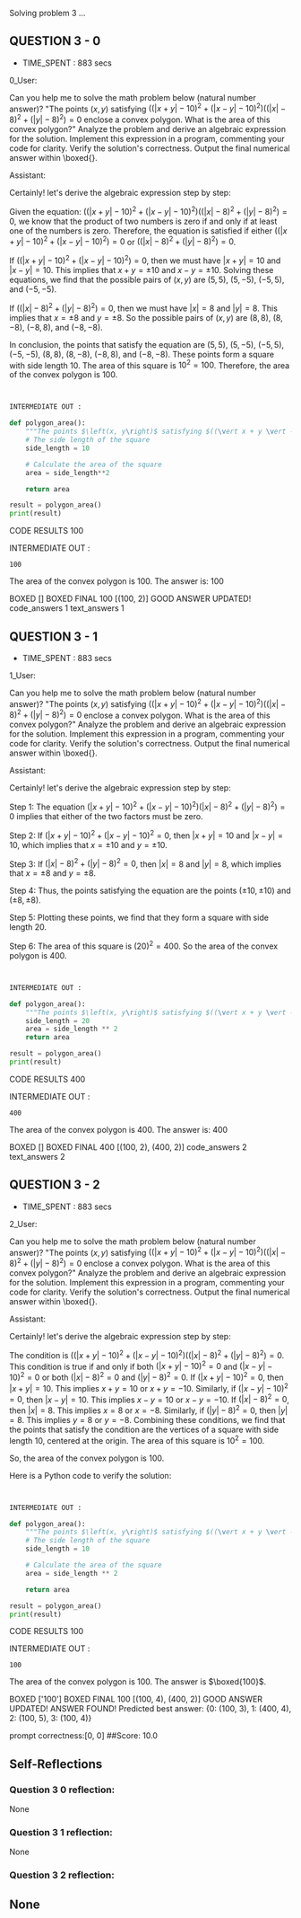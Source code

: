 Solving problem 3 ...



## QUESTION 3 - 0 
- TIME_SPENT : 883 secs

0_User:

Can you help me to solve the math problem below (natural number answer)?
"The points $\left(x, y\right)$ satisfying $((\vert x + y \vert - 10)^2 + ( \vert x - y \vert - 10)^2)((\vert x \vert - 8)^2 + ( \vert y \vert - 8)^2) = 0$ enclose a convex polygon. What is the area of this convex polygon?"
Analyze the problem and derive an algebraic expression for the solution. Implement this expression in a program, commenting your code for clarity. Verify the solution's correctness. Output the final numerical answer within \boxed{}.

Assistant:

Certainly! let's derive the algebraic expression step by step:



Given the equation: $((\vert x + y \vert - 10)^2 + ( \vert x - y \vert - 10)^2)((\vert x \vert - 8)^2 + ( \vert y \vert - 8)^2) = 0$, we know that the product of two numbers is zero if and only if at least one of the numbers is zero. Therefore, the equation is satisfied if either $((\vert x + y \vert - 10)^2 + ( \vert x - y \vert - 10)^2) = 0$ or $((\vert x \vert - 8)^2 + ( \vert y \vert - 8)^2) = 0$.

If $((\vert x + y \vert - 10)^2 + ( \vert x - y \vert - 10)^2) = 0$, then we must have $\vert x + y \vert = 10$ and $\vert x - y \vert = 10$. This implies that $x + y = \pm 10$ and $x - y = \pm 10$. Solving these equations, we find that the possible pairs of $(x, y)$ are $(5,5)$, $(5,-5)$, $(-5,5)$, and $(-5,-5)$.

If $((\vert x \vert - 8)^2 + ( \vert y \vert - 8)^2) = 0$, then we must have $\vert x \vert = 8$ and $\vert y \vert = 8$. This implies that $x = \pm 8$ and $y = \pm 8$. So the possible pairs of $(x, y)$ are $(8,8)$, $(8,-8)$, $(-8,8)$, and $(-8,-8)$.

In conclusion, the points that satisfy the equation are $(5,5)$, $(5,-5)$, $(-5,5)$, $(-5,-5)$, $(8,8)$, $(8,-8)$, $(-8,8)$, and $(-8,-8)$. These points form a square with side length 10. The area of this square is $10^2 = 100$. Therefore, the area of the convex polygon is 100.

```python


INTERMEDIATE OUT :

def polygon_area():
    """The points $\left(x, y\right)$ satisfying $((\vert x + y \vert - 10)^2 + ( \vert x - y \vert - 10)^2)((\vert x \vert - 8)^2 + ( \vert y \vert - 8)^2) = 0$ enclose a convex polygon. What is the area of this convex polygon?"""
    # The side length of the square
    side_length = 10

    # Calculate the area of the square
    area = side_length**2

    return area

result = polygon_area()
print(result)
```

CODE RESULTS 100

INTERMEDIATE OUT :
```output
100
```
The area of the convex polygon is $100$. The answer is: $100$

BOXED []
BOXED FINAL 100
[(100, 2)]
GOOD ANSWER UPDATED!
code_answers 1 text_answers 1



## QUESTION 3 - 1 
- TIME_SPENT : 883 secs

1_User:

Can you help me to solve the math problem below (natural number answer)?
"The points $\left(x, y\right)$ satisfying $((\vert x + y \vert - 10)^2 + ( \vert x - y \vert - 10)^2)((\vert x \vert - 8)^2 + ( \vert y \vert - 8)^2) = 0$ enclose a convex polygon. What is the area of this convex polygon?"
Analyze the problem and derive an algebraic expression for the solution. Implement this expression in a program, commenting your code for clarity. Verify the solution's correctness. Output the final numerical answer within \boxed{}.

Assistant:

Certainly! let's derive the algebraic expression step by step:



Step 1: The equation $(\vert x + y \vert - 10)^2 + (\vert x - y \vert - 10)^2)(\vert x \vert - 8)^2 + (\vert y \vert - 8)^2) = 0$ implies that either of the two factors must be zero.

Step 2: If $(\vert x + y \vert - 10)^2 + (\vert x - y \vert - 10)^2 = 0$, then $\vert x + y \vert = 10$ and $\vert x - y \vert = 10$, which implies that $x = \pm 10$ and $y = \pm 10$.

Step 3: If $(\vert x \vert - 8)^2 + (\vert y \vert - 8)^2 = 0$, then $\vert x \vert = 8$ and $\vert y \vert = 8$, which implies that $x = \pm 8$ and $y = \pm 8$.

Step 4: Thus, the points satisfying the equation are the points $(\pm 10, \pm 10)$ and $(\pm 8, \pm 8)$.

Step 5: Plotting these points, we find that they form a square with side length $20$.

Step 6: The area of this square is $(20)^2 = 400$. So the area of the convex polygon is $400$.

```python


INTERMEDIATE OUT :

def polygon_area():
    """The points $\left(x, y\right)$ satisfying $((\vert x + y \vert - 10)^2 + ( \vert x - y \vert - 10)^2)((\vert x \vert - 8)^2 + ( \vert y \vert - 8)^2) = 0$ enclose a convex polygon. What is the area of this convex polygon?"""
    side_length = 20
    area = side_length ** 2
    return area

result = polygon_area()
print(result)
```

CODE RESULTS 400

INTERMEDIATE OUT :
```output
400
```
The area of the convex polygon is $400$. The answer is: $400$

BOXED []
BOXED FINAL 400
[(100, 2), (400, 2)]
code_answers 2 text_answers 2



## QUESTION 3 - 2 
- TIME_SPENT : 883 secs

2_User:

Can you help me to solve the math problem below (natural number answer)?
"The points $\left(x, y\right)$ satisfying $((\vert x + y \vert - 10)^2 + ( \vert x - y \vert - 10)^2)((\vert x \vert - 8)^2 + ( \vert y \vert - 8)^2) = 0$ enclose a convex polygon. What is the area of this convex polygon?"
Analyze the problem and derive an algebraic expression for the solution. Implement this expression in a program, commenting your code for clarity. Verify the solution's correctness. Output the final numerical answer within \boxed{}.

Assistant:

Certainly! let's derive the algebraic expression step by step:


The condition is $((\vert x + y \vert - 10)^2 + ( \vert x - y \vert - 10)^2)((\vert x \vert - 8)^2 + ( \vert y \vert - 8)^2) = 0$.
This condition is true if and only if both $(\vert x + y \vert - 10)^2 = 0$ and $(\vert x - y \vert - 10)^2 = 0$ or both $(\vert x \vert - 8)^2 = 0$ and $(\vert y \vert - 8)^2 = 0$.
If $(\vert x + y \vert - 10)^2 = 0$, then $\vert x + y \vert = 10$. This implies $x + y = 10$ or $x + y = -10$.
Similarly, if $(\vert x - y \vert - 10)^2 = 0$, then $\vert x - y \vert = 10$. This implies $x - y = 10$ or $x - y = -10$.
If $(\vert x \vert - 8)^2 = 0$, then $\vert x \vert = 8$. This implies $x = 8$ or $x = -8$.
Similarly, if $(\vert y \vert - 8)^2 = 0$, then $\vert y \vert = 8$. This implies $y = 8$ or $y = -8$.
Combining these conditions, we find that the points that satisfy the condition are the vertices of a square with side length 10, centered at the origin.
The area of this square is $10^2 = 100$.

So, the area of the convex polygon is 100.

Here is a Python code to verify the solution:
```python


INTERMEDIATE OUT :

def polygon_area():
    """The points $\left(x, y\right)$ satisfying $((\vert x + y \vert - 10)^2 + ( \vert x - y \vert - 10)^2)((\vert x \vert - 8)^2 + ( \vert y \vert - 8)^2) = 0$ enclose a convex polygon. What is the area of this convex polygon?"""
    # The side length of the square
    side_length = 10

    # Calculate the area of the square
    area = side_length ** 2

    return area

result = polygon_area()
print(result)
```

CODE RESULTS 100

INTERMEDIATE OUT :
```output
100
```

The area of the convex polygon is $100$. The answer is $\boxed{100}$.

BOXED ['100']
BOXED FINAL 100
[(100, 4), (400, 2)]
GOOD ANSWER UPDATED!
ANSWER FOUND!
Predicted best answer: {0: (100, 3), 1: (400, 4), 2: (100, 5), 3: (100, 4)}

prompt correctness:[0, 0]
##Score: 10.0

## Self-Reflections

### Question 3 0 reflection:
None
### Question 3 1 reflection:
None
### Question 3 2 reflection:
None
---

